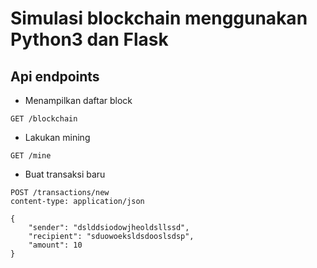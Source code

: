 # Simulasi blockchain menggunakan Python3 dan Flask

## Api endpoints

* Menampilkan daftar block
```
GET /blockchain
```

* Lakukan mining
```
GET /mine
```

* Buat transaksi baru
```
POST /transactions/new
content-type: application/json

{
    "sender": "dslddsiodowjheoldsllssd",
    "recipient": "sduowoeksldsdooslsdsp",
    "amount": 10
}
```